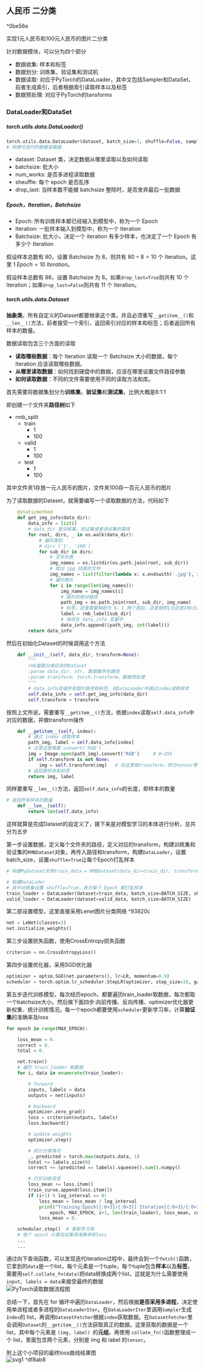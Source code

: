 ## 人民币 二分类

^0be56e

实现1元人民币和100元人民币的图片二分类

针对数据模块，可以分为四个部分
* 数据收集: 样本和标签
* 数据划分: 训练集、验证集和测试机
* 数据读取: 对应于PyTorch的DataLoader，其中又包括Sampler和DataSet，前者生成索引，后者根据索引读取样本以及标签
* 数据预处理: 对应于PyTorch的tansforms

### DataLoader和DataSet
##### torch.utils.data.DataLoader()
```python
torch.utils.data.DataLoader(dataset, batch_size=1, shuffle=False, sampler=None, batch_sampler=None, num_workers=0, collate_fn=None, pin_memory=False, drop_last=False, timeout=0, worker_init_fn=None, multiprocessing_context=None)
# 构建可迭代的数据装载器
```
- dataset: Dataset 类，决定数据从哪里读取以及如何读取
- batchsize: 批大小
- num_works: 是否多进程读取数据
- sheuffle: 每个 epoch 是否乱序
- drop_last: 当样本数不能被 batchsize 整除时，是否舍弃最后一批数据

##### Epoch，Iteration，Batchsize
- Epoch: 所有训练样本都已经输入到模型中，称为一个 Epoch
- Iteration: 一批样本输入到模型中，称为一个 Iteration
- Batchsize: 批大小，决定一个 iteration 有多少样本，也决定了一个 Epoch 有多少个 Iteration

假设样本总数有 80，设置 Batchsize 为 8，则共有 $80÷8=10$ 个 Iteration。这里 $1\ Epoch=10\ Iteration$。

假设样本总数有 86，设置 Batchsize 为 8。如果`drop_last=True`则共有 10 个 Iteration；如果`drop_last=False`则共有 11 个 Iteration。

##### torch.utils.data.Dataset
**抽象类**，所有自定义的Dataset都要继承这个类，并且必须重写`__getitem__()`和`__len__()`方法，前者接受一个索引，返回索引对应的样本和标签；后者返回所有样本的数量。

数据读取包含三个方面的读取
- **读取哪些数据**：每个 Iteration 读取一个 Batchsize 大小的数据，每个 Iteration 应该读取哪些数据。
- **从哪里读取数据**：如何找到硬盘中的数据，应该在哪里设置文件路径参数
- **如何读取数据**：不同的文件需要使用不同的读取方法和库。

首先需要将数据集划分为**训练集**，**验证集**和**测试集**，比例大概是8:1:1

即创建一个文件夹**路径树**如下
* rmb_split
	* train
		* 1
		* 100
	* valid
		* 1
		* 100
	* test
		* 1
		* 100

其中文件夹1存放一元人民币的图片，文件夹100存一百元人民币的图片

为了读取数据的Dataset，就需要编写一个读取数据的方法，代码如下
```python
    @staticmethod
    def get_img_info(data_dir):
        data_info = list()
        # data_dir 是训练集、验证集或者测试集的路径
        for root, dirs, _ in os.walk(data_dir):
            # 遍历类别
            # dirs ['1', '100']
            for sub_dir in dirs:
                # 文件列表
                img_names = os.listdir(os.path.join(root, sub_dir))
                # 取出 jpg 结尾的文件
                img_names = list(filter(lambda x: x.endswith('.jpg'), img_names))
                # 遍历图片
                for i in range(len(img_names)):
                    img_name = img_names[i]
                    # 图片的绝对路径
                    path_img = os.path.join(root, sub_dir, img_name)
                    # 标签，这里需要映射为 0、1 两个类别，这里按照1元还是100元进行了划分
                    label = rmb_label[sub_dir]
                    # 保存在 data_info 变量中
                    data_info.append((path_img, int(label)))
        return data_info
```

然后在初始化Dataset的时候调用这个方法
```python
    def __init__(self, data_dir, transform=None):
        """
        rmb面额分类任务的Dataset
        :param data_dir: str, 数据集所在路径
        :param transform: torch.transform，数据预处理
        """
        # data_info存储所有图片路径和标签，在DataLoader中通过index读取样本
        self.data_info = self.get_img_info(data_dir)
        self.transform = transform
```

按照上文所说，需要重写`__getitem__()`方法，依据`index`读取`self.data_info`中对应的数据，并做transform操作
```python
    def __getitem__(self, index):
        # 通过 index 读取样本
        path_img, label = self.data_info[index]
        # 注意这里需要 convert('RGB')
        img = Image.open(path_img).convert('RGB')     # 0~255
        if self.transform is not None:
            img = self.transform(img)   # 在这里做transform，转为tensor等等
        # 返回是样本和标签
        return img, label
```

同样要重写`__len__()`方法，返回`self.data_info`的长度，即样本的数量
```python
# 返回所有样本的数量
    def __len__(self):
        return len(self.data_info)
```

这样就算是完成Dataset的自定义了，接下来是对模型学习的本体进行分析，总共分为五步

第一步设置数据，定义每个文件夹的路径，定义对应的transform，构建训练集和验证集的`RMBDataset`对象，再传入路径和transform，构建`DataLoader`，设置batch_size，设置`shuffle=True`让每个Epoch打乱样本
```python
# 构建MyDataset实例train_data = RMBDataset(data_dir=train_dir, transform=train_transform)valid_data = RMBDataset(data_dir=valid_dir, transform=valid_transform)

# 构建DataLoder
# 其中训练集设置 shuffle=True，表示每个 Epoch 都打乱样本
train_loader = DataLoader(dataset=train_data, batch_size=BATCH_SIZE, shuffle=True)
valid_loader = DataLoader(dataset=valid_data, batch_size=BATCH_SIZE)
```

第二部设置模型，这里直接采用Lenet图片分类网络 ^93820c
```python
net = LeNet(classes=2)
net.initialize_weights()
```

第三步设置损失函数，使用CrossEntropy损失函数
```python
criterion = nn.CrossEntropyLoss()
```

第四步设置优化器，采用SGD优化器
```python
optimizer = optim.SGD(net.parameters(), lr=LR, momentum=0.9)                        # 选择优化器
scheduler = torch.optim.lr_scheduler.StepLR(optimizer, step_size=10, gamma=0.1)     # 设置学习率下降策略
```

第五步迭代训练模型，每次经历epoch，都要遍历train_loader取数据，每次都取一个batchsize大小。然后做下面四步:向前传播、反向传播、optimizer优化器更新权重、统计训练情况。每一个epoch都要使用`scheduler`更新学习率，计算**验证集**的准确率及loss
```python
for epoch in range(MAX_EPOCH):

    loss_mean = 0.
    correct = 0.
    total = 0.

    net.train()
    # 遍历 train_loader 取数据
    for i, data in enumerate(train_loader):

        # forward
        inputs, labels = data
        outputs = net(inputs)

        # backward
        optimizer.zero_grad()
        loss = criterion(outputs, labels)
        loss.backward()

        # update weights
        optimizer.step()

        # 统计分类情况
        _, predicted = torch.max(outputs.data, 1)
        total += labels.size(0)
        correct += (predicted == labels).squeeze().sum().numpy()

        # 打印训练信息
        loss_mean += loss.item()
        train_curve.append(loss.item())
        if (i+1) % log_interval == 0:
            loss_mean = loss_mean / log_interval
            print("Training:Epoch[{:0>3}/{:0>3}] Iteration[{:0>3}/{:0>3}] Loss: {:.4f} Acc:{:.2%}".format(
                epoch, MAX_EPOCH, i+1, len(train_loader), loss_mean, correct / total))
            loss_mean = 0.

    scheduler.step()  # 更新学习率
    # 每个 epoch 计算验证集得准确率和loss
    ...
    ...
```

通过向下查询函数，可以发现迭代iteration过程中，最终会到一个`fetch()`函数，它拿到的`data`是一个list，每个元素是一个tuple，每个tuple包含**样本**以及**标签**，需要用`self.collate_fn(data)`把data转换成两个list，这就是为什么需要使用`input, labels = data`来接受最终的数据<br>
![PyTorch读取数据流程图](../Excalidraw/PyTorch读取数据流程图)

总结一下，首先在 for 循环中遍历`DataLoader`，然后根据**是否采用多进程**，决定使用单进程或者多进程的`DataLoaderIter`。在`DataLoaderIter`里调用`Sampler`生成`Index`的 list，再调用`DatasetFetcher`根据`index`获取数据。在`DatasetFetcher`里会调用`Dataset`的`__getitem__()`方法获取真正的数据。这里获取的数据是一个 list，其中每个元素是 `(img, label) `的**元组**，再使用 `collate_fn()`函数整理成一个 list，里面包含两个元素，分别是 img 和 label 的`tenser`。

附上这个小项目的最终loss曲线结果图<br>
![svg1](../data/svg1.svg) ^df8ab8
